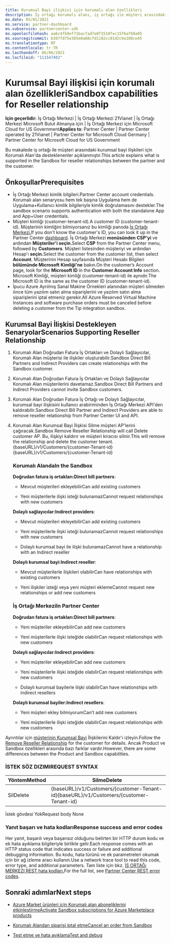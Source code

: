 ```yaml
---
title: Kurumsal Bayi ilişkisi için korumalı alan özellikleri
description: İş ortağı korumalı alanı, iş ortağı ile müşteri arasındaki ilişkileri destekleyene sahip
ms.date: 05/01/2021
ms.service: partner-dashboard
ms.subservice: partnercenter-sdk
ms.openlocfilehash: aa6c4fb9ef71bacfad7e0f1510fec15f6af60a05
ms.sourcegitcommit: b307fd75e305e0a88cfd1182cc01d2c9a108ce45
ms.translationtype: MT
ms.contentlocale: tr-TR
ms.lasthandoff: 06/06/2021
ms.locfileid: "111547402"
---
```

# <a name="sandbox-capabilities-for-reseller-relationship"></a><span data-ttu-id="ae087-103">Kurumsal Bayi ilişkisi için korumalı alan özellikleri</span><span class="sxs-lookup"><span data-stu-id="ae087-103">Sandbox capabilities for Reseller relationship</span></span>

<span data-ttu-id="ae087-104">**Için geçerlidir:** İş Ortağı Merkezi | İş Ortağı Merkezi 21Vianet | İş Ortağı Merkezi Microsoft Bulut Almanya için | İş Ortağı Merkezi için Microsoft Cloud for US Government</span><span class="sxs-lookup"><span data-stu-id="ae087-104">**Applies to**: Partner Center | Partner Center operated by 21Vianet | Partner Center for Microsoft Cloud Germany | Partner Center for Microsoft Cloud for US Government</span></span>

<span data-ttu-id="ae087-105">Bu makalede iş ortağı ile müşteri arasındaki kurumsal bayi ilişkileri için Korumalı Alan'da desteklenenler açıklanmıştır.</span><span class="sxs-lookup"><span data-stu-id="ae087-105">This article explains what is supported in the Sandbox for reseller relationships between the partner and the customer.</span></span> 

## <a name="prerequisites"></a><span data-ttu-id="ae087-106">Önkoşullar</span><span class="sxs-lookup"><span data-stu-id="ae087-106">Prerequisites</span></span>

- <span data-ttu-id="ae087-107">İş Ortağı Merkezi kimlik bilgileri.</span><span class="sxs-lookup"><span data-stu-id="ae087-107">Partner Center account credentials.</span></span> <span data-ttu-id="ae087-108">Korumalı alan senaryosu hem tek başına Uygulama hem de Uygulama+Kullanıcı kimlik bilgileriyle kimlik doğrulamasını destekler.</span><span class="sxs-lookup"><span data-stu-id="ae087-108">The sandbox scenario supports authentication with both the standalone App and App+User credentials.</span></span>
- <span data-ttu-id="ae087-109">Müşteri kimliği (customer-tenant-id).</span><span class="sxs-lookup"><span data-stu-id="ae087-109">A customer ID (customer-tenant-id).</span></span> <span data-ttu-id="ae087-110">Müşterinin kimliğini bilmiyorsanız bu kimliği panoda [İş Ortağı Merkezi.](https://partner.microsoft.com/dashboard/home)</span><span class="sxs-lookup"><span data-stu-id="ae087-110">If you don't know the customer's ID, you can look it up in the Partner Center [dashboard](https://partner.microsoft.com/dashboard/home).</span></span> <span data-ttu-id="ae087-111">İş Ortağı Merkezi **menüsünden CSP'yi** ve ardından **Müşteriler'i seçin.**</span><span class="sxs-lookup"><span data-stu-id="ae087-111">Select **CSP** from the Partner Center menu, followed by **Customers**.</span></span> <span data-ttu-id="ae087-112">Müşteri listesinden müşteriyi ve ardından Hesap'ı **seçin.**</span><span class="sxs-lookup"><span data-stu-id="ae087-112">Select the customer from the customer list, then select **Account**.</span></span> <span data-ttu-id="ae087-113">Müşterinin Hesap sayfasında Müşteri Hesabı Bilgileri **bölümünde Microsoft** **Kimliği'ne** bakın.</span><span class="sxs-lookup"><span data-stu-id="ae087-113">On the customer’s Account page, look for the **Microsoft ID** in the **Customer Account Info** section.</span></span> <span data-ttu-id="ae087-114">Microsoft Kimliği, müşteri kimliği (customer-tenant-id) ile aynıdır.</span><span class="sxs-lookup"><span data-stu-id="ae087-114">The Microsoft ID is the same as the customer ID (customer-tenant-id).</span></span>
- <span data-ttu-id="ae087-115">İpucu Azure Ayrılmış Sanal Makine Örnekleri alanından müşteri silmeden önce tüm yazılım satın alma siparişlerini ve yazılım satın alma siparişlerini iptal etmeniz gerekir.</span><span class="sxs-lookup"><span data-stu-id="ae087-115">All Azure Reserved Virtual Machine Instances and software purchase orders must be canceled before deleting a customer from the Tip integration sandbox.</span></span>

## <a name="scenarios-supporting-reseller-relationship"></a><span data-ttu-id="ae087-116">Kurumsal Bayi İlişkisi Destekleyen Senaryolar</span><span class="sxs-lookup"><span data-stu-id="ae087-116">Scenarios Supporting Reseller Relationship</span></span>

1.  <span data-ttu-id="ae087-117">Korumalı Alan Doğrudan Fatura İş Ortakları ve Dolaylı Sağlayıcılar, Korumalı Alan müşterisi ile ilişkiler oluşturabilir.</span><span class="sxs-lookup"><span data-stu-id="ae087-117">Sandbox Direct Bill Partners and Indirect Providers can create relationships with the Sandbox customer.</span></span> 
2.  <span data-ttu-id="ae087-118">Korumalı Alan Doğrudan Fatura İş Ortakları ve Dolaylı Sağlayıcılar Korumalı Alan müşterilerini davetamaz.</span><span class="sxs-lookup"><span data-stu-id="ae087-118">Sandbox Direct Bill Partners and Indirect Providers cannot invite Sandbox customers.</span></span>

3. <span data-ttu-id="ae087-119">Korumalı Alan Doğrudan Fatura İş Ortağı ve Dolaylı Sağlayıcılar, kurumsal bayi ilişkisini kullanıcı arabiriminden İş Ortağı Merkezi API'den kaldırabilir.</span><span class="sxs-lookup"><span data-stu-id="ae087-119">Sandbox Direct Bill Partner and Indirect Providers are able to remove reseller relationship from Partner Center UI and API.</span></span>

4. <span data-ttu-id="ae087-120">Korumalı Alan Kurumsal Bayi İlişkisi Silme müşteri AP'lerini çağıracak.</span><span class="sxs-lookup"><span data-stu-id="ae087-120">Sandbox Remove Reseller Relationship will call Delete customer AP.</span></span> <span data-ttu-id="ae087-121">Bu, ilişkiyi kaldırır ve müşteri kiracısı silinir.</span><span class="sxs-lookup"><span data-stu-id="ae087-121">This will remove the relationship and delete the customer tenant.</span></span> <span data-ttu-id="ae087-122">{baseURL}/v1/Customers/{customer-Tenant-id}</span><span class="sxs-lookup"><span data-stu-id="ae087-122">{baseURL}/v1/Customers/{customer-Tenant-id}</span></span>


    ### <a name="in-the-sandbox"></a><span data-ttu-id="ae087-123">Korumalı Alanda</span><span class="sxs-lookup"><span data-stu-id="ae087-123">In the Sandbox</span></span>

    <span data-ttu-id="ae087-124">**Doğrudan fatura iş ortakları:**</span><span class="sxs-lookup"><span data-stu-id="ae087-124">**Direct bill partners**:</span></span>

    - <span data-ttu-id="ae087-125">Mevcut müşterileri ekleyebilir</span><span class="sxs-lookup"><span data-stu-id="ae087-125">Can add existing customers</span></span>

    - <span data-ttu-id="ae087-126">Yeni müşterilerle ilişki isteği bulunamaz</span><span class="sxs-lookup"><span data-stu-id="ae087-126">Cannot request relationships with new customers</span></span>

    <span data-ttu-id="ae087-127">**Dolaylı sağlayıcılar:**</span><span class="sxs-lookup"><span data-stu-id="ae087-127">**Indirect providers**:</span></span>

    - <span data-ttu-id="ae087-128">Mevcut müşterileri ekleyebilir</span><span class="sxs-lookup"><span data-stu-id="ae087-128">Can add existing customers</span></span>

    - <span data-ttu-id="ae087-129">Yeni müşterilerle ilişki isteği bulunamaz</span><span class="sxs-lookup"><span data-stu-id="ae087-129">Cannot request relationships with new customers</span></span>

    - <span data-ttu-id="ae087-130">Dolaylı kurumsal bayi ile ilişki bulunamaz</span><span class="sxs-lookup"><span data-stu-id="ae087-130">Cannot have a relationship with an Indirect reseller</span></span>

    <span data-ttu-id="ae087-131">**Dolaylı kurumsal bayi:**</span><span class="sxs-lookup"><span data-stu-id="ae087-131">**Indirect reseller**:</span></span> 

    -   <span data-ttu-id="ae087-132">Mevcut müşterilerle ilişkileri olabilir</span><span class="sxs-lookup"><span data-stu-id="ae087-132">Can have relationships with existing customers</span></span>

    -   <span data-ttu-id="ae087-133">Yeni ilişkiler isteği veya yeni müşteri ekleme</span><span class="sxs-lookup"><span data-stu-id="ae087-133">Cannot request new relationships or add new customers</span></span>

    ### <a name="in-partner-center"></a><span data-ttu-id="ae087-134">İş Ortağı Merkezi</span><span class="sxs-lookup"><span data-stu-id="ae087-134">In Partner Center</span></span>

    <span data-ttu-id="ae087-135">**Doğrudan fatura iş ortakları:**</span><span class="sxs-lookup"><span data-stu-id="ae087-135">**Direct bill partners**:</span></span>

    -   <span data-ttu-id="ae087-136">Yeni müşteriler ekleyebilir</span><span class="sxs-lookup"><span data-stu-id="ae087-136">Can add new customers</span></span>

    -   <span data-ttu-id="ae087-137">Yeni müşterilerle ilişki isteğide olabilir</span><span class="sxs-lookup"><span data-stu-id="ae087-137">Can request relationships with new customers</span></span>

    <span data-ttu-id="ae087-138">**Dolaylı sağlayıcılar:**</span><span class="sxs-lookup"><span data-stu-id="ae087-138">**Indirect providers**:</span></span>

    -   <span data-ttu-id="ae087-139">Yeni müşteriler ekleyebilir</span><span class="sxs-lookup"><span data-stu-id="ae087-139">Can add new customers</span></span>

    -   <span data-ttu-id="ae087-140">Yeni müşterilerle ilişki isteğide olabilir</span><span class="sxs-lookup"><span data-stu-id="ae087-140">Can request relationships with new customers</span></span>

    -   <span data-ttu-id="ae087-141">Dolaylı kurumsal bayilerle ilişki olabilir</span><span class="sxs-lookup"><span data-stu-id="ae087-141">Can have relationships with indirect resellers</span></span>

    <span data-ttu-id="ae087-142">**Dolaylı kurumsal bayiler:**</span><span class="sxs-lookup"><span data-stu-id="ae087-142">**Indirect resellers**:</span></span>

    -   <span data-ttu-id="ae087-143">Yeni müşteri ekley bilmiyorum</span><span class="sxs-lookup"><span data-stu-id="ae087-143">Can’t add new customers</span></span>

    -   <span data-ttu-id="ae087-144">Yeni müşterilerle ilişki isteğide olabilir</span><span class="sxs-lookup"><span data-stu-id="ae087-144">Can request relationships with new customers</span></span>


<span data-ttu-id="ae087-145">Ayrıntılar için [müşterinin Kurumsal Bayi](remove-a-reseller-relationship-with-a-customer.md) İlişkilerini Kaldır'ı izleyin.</span><span class="sxs-lookup"><span data-stu-id="ae087-145">Follow the [Remove Reseller Relationship](remove-a-reseller-relationship-with-a-customer.md) for the customer for details.</span></span> <span data-ttu-id="ae087-146">Ancak Product ve Sandbox özellikleri arasında bazı farklar vardır.</span><span class="sxs-lookup"><span data-stu-id="ae087-146">However, there are some differences between the Product and Sandbox capabilities.</span></span>

### <a name="request-syntax"></a><span data-ttu-id="ae087-147">İSTEK SÖZ DIZIMI</span><span class="sxs-lookup"><span data-stu-id="ae087-147">REQUEST SYNTAX</span></span>

|<span data-ttu-id="ae087-148">**Yöntem**</span><span class="sxs-lookup"><span data-stu-id="ae087-148">**Method**</span></span>|<span data-ttu-id="ae087-149">**Silme**</span><span class="sxs-lookup"><span data-stu-id="ae087-149">**Delete**</span></span>|
|-------------|------------|
|<span data-ttu-id="ae087-150">Sil</span><span class="sxs-lookup"><span data-stu-id="ae087-150">Delete</span></span>|<span data-ttu-id="ae087-151">{baseURL}/v1/Customers/{customer-Tenant-id}</span><span class="sxs-lookup"><span data-stu-id="ae087-151">{baseURL}/v1/Customers/{customer-Tenant-id}</span></span> |

<span data-ttu-id="ae087-152">İstek gövdesi Yok</span><span class="sxs-lookup"><span data-stu-id="ae087-152">Request body None</span></span>

### <a name="response-success-and-error-codes"></a><span data-ttu-id="ae087-153">Yanıt başarı ve hata kodları</span><span class="sxs-lookup"><span data-stu-id="ae087-153">Response success and error codes</span></span>

<span data-ttu-id="ae087-154">Her yanıt, başarılı veya başarısız olduğunu belirten bir HTTP durum kodu ve ek hata ayıklama bilgileriyle birlikte gelir.</span><span class="sxs-lookup"><span data-stu-id="ae087-154">Each response comes with an HTTP status code that indicates success or failure and additional debugging information.</span></span> <span data-ttu-id="ae087-155">Bu kodu, hata türünü ve ek parametreleri okumak için bir ağ izleme aracı kullanın.</span><span class="sxs-lookup"><span data-stu-id="ae087-155">Use a network trace tool to read this code, error type, and additional parameters.</span></span> <span data-ttu-id="ae087-156">Tam liste için bkz. [İŞ ORTAĞı MERKEZI REST hata kodları.](./error-codes.md)</span><span class="sxs-lookup"><span data-stu-id="ae087-156">For the full list, see [Partner Center REST error codes](./error-codes.md).</span></span>

## <a name="next-steps"></a><span data-ttu-id="ae087-157">Sonraki adımlar</span><span class="sxs-lookup"><span data-stu-id="ae087-157">Next steps</span></span>

- [<span data-ttu-id="ae087-158">Azure Market ürünleri için Korumalı alan aboneliklerini etkinleştirme</span><span class="sxs-lookup"><span data-stu-id="ae087-158">Activate Sandbox subscriptions for Azure Marketplace products</span></span>](activate-sandbox-subscription-azure-marketplace-products.md)

- [<span data-ttu-id="ae087-159">Korumalı Alandan siparişi iptal etme</span><span class="sxs-lookup"><span data-stu-id="ae087-159">Cancel an order from Sandbox</span></span>](cancel-an-order-from-the-integration-sandbox.md)

- [<span data-ttu-id="ae087-160">Test etme ve hata ayıklama</span><span class="sxs-lookup"><span data-stu-id="ae087-160">Test and debug</span></span>](test-and-debug.md)